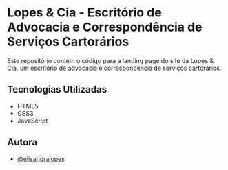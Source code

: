 # Lopes & Cia - Escritório de Advocacia e Correspondência de Serviços Cartorários

Este repositório contém o código para a landing page do site da Lopes & Cia, um escritório de advocacia e correspondência de serviços cartorários.


## Tecnologias Utilizadas 
* HTML5 
* CSS3 
* JavaScript
## Autora

- [@elisandralopes](https://www.github.com/elisandralopes)
